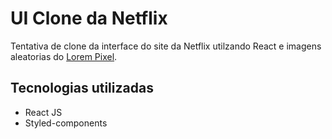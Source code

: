 # UI Clone da Netflix 
Tentativa de clone da interface do site da Netflix utilzando React e imagens aleatorias do [Lorem Pixel](http://lorempixel.com).

## Tecnologias utilizadas
- React JS
- Styled-components

 
